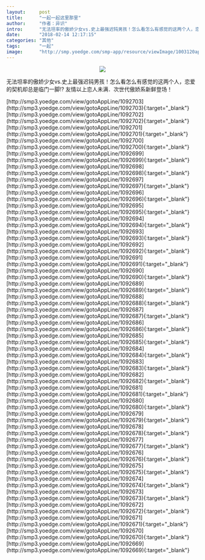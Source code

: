 ```yaml
---
layout:     post
title:      "一起一起这里那里"
author:     "作者：异识"
intro:      "无法坦率的傲娇少女vs.史上最强迟钝男孩！怎么看怎么有感觉的这两个人，恋爱的契机却总是临门一脚!? 友情以上恋人未满．次世代傲娇系新鲜登场！"
date:       "2018-02-14 12:17:15"
categories: "其他"
tags:       "一起"
image:      "http://smp.yoedge.com/smp-app/resource/viewImage/1003120appline.png"
---
```

<div style="text-align: center">
<p><img src="http://smp.yoedge.com/smp-app/resource/viewImage/1003120appline.png"/></p>
</div>
<p class="post-meta">
<span>无法坦率的傲娇少女vs.史上最强迟钝男孩！怎么看怎么有感觉的这两个人，恋爱的契机却总是临门一脚!? 友情以上恋人未满．次世代傲娇系新鲜登场！</span>
</p>
[http://smp3.yoedge.com/view/gotoAppLine/1092703](http://smp3.yoedge.com/view/gotoAppLine/1092703){:target="_blank"}
[http://smp3.yoedge.com/view/gotoAppLine/1092702](http://smp3.yoedge.com/view/gotoAppLine/1092702){:target="_blank"}
[http://smp3.yoedge.com/view/gotoAppLine/1092701](http://smp3.yoedge.com/view/gotoAppLine/1092701){:target="_blank"}
[http://smp3.yoedge.com/view/gotoAppLine/1092700](http://smp3.yoedge.com/view/gotoAppLine/1092700){:target="_blank"}
[http://smp3.yoedge.com/view/gotoAppLine/1092699](http://smp3.yoedge.com/view/gotoAppLine/1092699){:target="_blank"}
[http://smp3.yoedge.com/view/gotoAppLine/1092698](http://smp3.yoedge.com/view/gotoAppLine/1092698){:target="_blank"}
[http://smp3.yoedge.com/view/gotoAppLine/1092697](http://smp3.yoedge.com/view/gotoAppLine/1092697){:target="_blank"}
[http://smp3.yoedge.com/view/gotoAppLine/1092696](http://smp3.yoedge.com/view/gotoAppLine/1092696){:target="_blank"}
[http://smp3.yoedge.com/view/gotoAppLine/1092695](http://smp3.yoedge.com/view/gotoAppLine/1092695){:target="_blank"}
[http://smp3.yoedge.com/view/gotoAppLine/1092694](http://smp3.yoedge.com/view/gotoAppLine/1092694){:target="_blank"}
[http://smp3.yoedge.com/view/gotoAppLine/1092693](http://smp3.yoedge.com/view/gotoAppLine/1092693){:target="_blank"}
[http://smp3.yoedge.com/view/gotoAppLine/1092692](http://smp3.yoedge.com/view/gotoAppLine/1092692){:target="_blank"}
[http://smp3.yoedge.com/view/gotoAppLine/1092691](http://smp3.yoedge.com/view/gotoAppLine/1092691){:target="_blank"}
[http://smp3.yoedge.com/view/gotoAppLine/1092690](http://smp3.yoedge.com/view/gotoAppLine/1092690){:target="_blank"}
[http://smp3.yoedge.com/view/gotoAppLine/1092689](http://smp3.yoedge.com/view/gotoAppLine/1092689){:target="_blank"}
[http://smp3.yoedge.com/view/gotoAppLine/1092688](http://smp3.yoedge.com/view/gotoAppLine/1092688){:target="_blank"}
[http://smp3.yoedge.com/view/gotoAppLine/1092687](http://smp3.yoedge.com/view/gotoAppLine/1092687){:target="_blank"}
[http://smp3.yoedge.com/view/gotoAppLine/1092686](http://smp3.yoedge.com/view/gotoAppLine/1092686){:target="_blank"}
[http://smp3.yoedge.com/view/gotoAppLine/1092685](http://smp3.yoedge.com/view/gotoAppLine/1092685){:target="_blank"}
[http://smp3.yoedge.com/view/gotoAppLine/1092684](http://smp3.yoedge.com/view/gotoAppLine/1092684){:target="_blank"}
[http://smp3.yoedge.com/view/gotoAppLine/1092683](http://smp3.yoedge.com/view/gotoAppLine/1092683){:target="_blank"}
[http://smp3.yoedge.com/view/gotoAppLine/1092682](http://smp3.yoedge.com/view/gotoAppLine/1092682){:target="_blank"}
[http://smp3.yoedge.com/view/gotoAppLine/1092681](http://smp3.yoedge.com/view/gotoAppLine/1092681){:target="_blank"}
[http://smp3.yoedge.com/view/gotoAppLine/1092680](http://smp3.yoedge.com/view/gotoAppLine/1092680){:target="_blank"}
[http://smp3.yoedge.com/view/gotoAppLine/1092679](http://smp3.yoedge.com/view/gotoAppLine/1092679){:target="_blank"}
[http://smp3.yoedge.com/view/gotoAppLine/1092678](http://smp3.yoedge.com/view/gotoAppLine/1092678){:target="_blank"}
[http://smp3.yoedge.com/view/gotoAppLine/1092677](http://smp3.yoedge.com/view/gotoAppLine/1092677){:target="_blank"}
[http://smp3.yoedge.com/view/gotoAppLine/1092676](http://smp3.yoedge.com/view/gotoAppLine/1092676){:target="_blank"}
[http://smp3.yoedge.com/view/gotoAppLine/1092675](http://smp3.yoedge.com/view/gotoAppLine/1092675){:target="_blank"}
[http://smp3.yoedge.com/view/gotoAppLine/1092674](http://smp3.yoedge.com/view/gotoAppLine/1092674){:target="_blank"}
[http://smp3.yoedge.com/view/gotoAppLine/1092673](http://smp3.yoedge.com/view/gotoAppLine/1092673){:target="_blank"}
[http://smp3.yoedge.com/view/gotoAppLine/1092672](http://smp3.yoedge.com/view/gotoAppLine/1092672){:target="_blank"}
[http://smp3.yoedge.com/view/gotoAppLine/1092671](http://smp3.yoedge.com/view/gotoAppLine/1092671){:target="_blank"}
[http://smp3.yoedge.com/view/gotoAppLine/1092670](http://smp3.yoedge.com/view/gotoAppLine/1092670){:target="_blank"}
[http://smp3.yoedge.com/view/gotoAppLine/1092669](http://smp3.yoedge.com/view/gotoAppLine/1092669){:target="_blank"}


